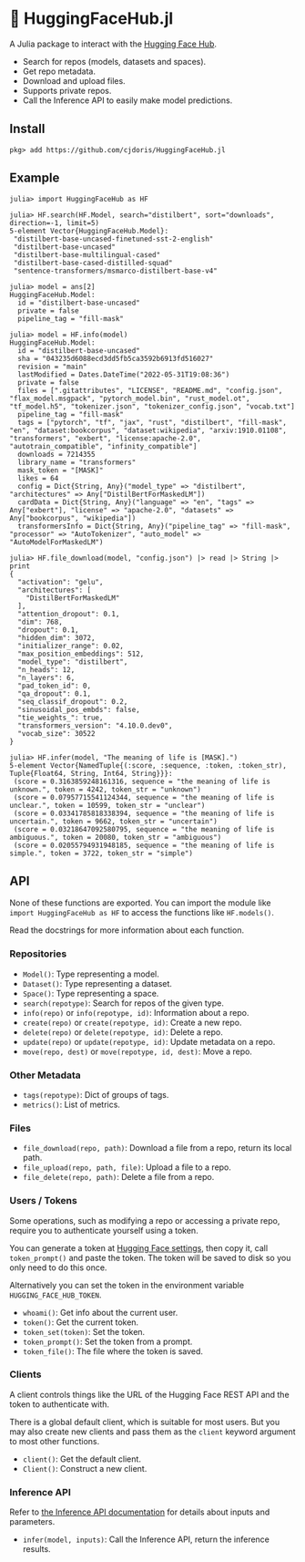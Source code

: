# 🤗 HuggingFaceHub.jl

A Julia package to interact with the [Hugging Face Hub](https://huggingface.co/).

- Search for repos (models, datasets and spaces).
- Get repo metadata.
- Download and upload files.
- Supports private repos.
- Call the Inference API to easily make model predictions.

## Install

```
pkg> add https://github.com/cjdoris/HuggingFaceHub.jl
```

## Example

```julia-repl
julia> import HuggingFaceHub as HF

julia> HF.search(HF.Model, search="distilbert", sort="downloads", direction=-1, limit=5)
5-element Vector{HuggingFaceHub.Model}:
 "distilbert-base-uncased-finetuned-sst-2-english"
 "distilbert-base-uncased"
 "distilbert-base-multilingual-cased"
 "distilbert-base-cased-distilled-squad"
 "sentence-transformers/msmarco-distilbert-base-v4"

julia> model = ans[2]
HuggingFaceHub.Model:
  id = "distilbert-base-uncased"
  private = false
  pipeline_tag = "fill-mask"

julia> model = HF.info(model)
HuggingFaceHub.Model:
  id = "distilbert-base-uncased"
  sha = "043235d6088ecd3dd5fb5ca3592b6913fd516027"
  revision = "main"
  lastModified = Dates.DateTime("2022-05-31T19:08:36")
  private = false
  files = [".gitattributes", "LICENSE", "README.md", "config.json", "flax_model.msgpack", "pytorch_model.bin", "rust_model.ot", "tf_model.h5", "tokenizer.json", "tokenizer_config.json", "vocab.txt"]
  pipeline_tag = "fill-mask"
  tags = ["pytorch", "tf", "jax", "rust", "distilbert", "fill-mask", "en", "dataset:bookcorpus", "dataset:wikipedia", "arxiv:1910.01108", "transformers", "exbert", "license:apache-2.0", "autotrain_compatible", "infinity_compatible"]
  downloads = 7214355
  library_name = "transformers"
  mask_token = "[MASK]"
  likes = 64
  config = Dict{String, Any}("model_type" => "distilbert", "architectures" => Any["DistilBertForMaskedLM"])
  cardData = Dict{String, Any}("language" => "en", "tags" => Any["exbert"], "license" => "apache-2.0", "datasets" => Any["bookcorpus", "wikipedia"])
  transformersInfo = Dict{String, Any}("pipeline_tag" => "fill-mask", "processor" => "AutoTokenizer", "auto_model" => "AutoModelForMaskedLM")

julia> HF.file_download(model, "config.json") |> read |> String |> print
{
  "activation": "gelu",
  "architectures": [
    "DistilBertForMaskedLM"
  ],
  "attention_dropout": 0.1,
  "dim": 768,
  "dropout": 0.1,
  "hidden_dim": 3072,
  "initializer_range": 0.02,
  "max_position_embeddings": 512,
  "model_type": "distilbert",
  "n_heads": 12,
  "n_layers": 6,
  "pad_token_id": 0,
  "qa_dropout": 0.1,
  "seq_classif_dropout": 0.2,
  "sinusoidal_pos_embds": false,
  "tie_weights_": true,
  "transformers_version": "4.10.0.dev0",
  "vocab_size": 30522
}

julia> HF.infer(model, "The meaning of life is [MASK].")
5-element Vector{NamedTuple{(:score, :sequence, :token, :token_str), Tuple{Float64, String, Int64, String}}}:
 (score = 0.3163859248161316, sequence = "the meaning of life is unknown.", token = 4242, token_str = "unknown")
 (score = 0.07957715541124344, sequence = "the meaning of life is unclear.", token = 10599, token_str = "unclear")
 (score = 0.03341785818338394, sequence = "the meaning of life is uncertain.", token = 9662, token_str = "uncertain")
 (score = 0.03218647092580795, sequence = "the meaning of life is ambiguous.", token = 20080, token_str = "ambiguous")
 (score = 0.02055794931948185, sequence = "the meaning of life is simple.", token = 3722, token_str = "simple")
```

## API

None of these functions are exported. You can import the module like
`import HuggingFaceHub as HF` to access the functions like `HF.models()`.

Read the docstrings for more information about each function.

### Repositories

- `Model()`: Type representing a model.
- `Dataset()`: Type representing a dataset.
- `Space()`: Type representing a space.
- `search(repotype)`: Search for repos of the given type.
- `info(repo)` or `info(repotype, id)`: Information about a repo.
- `create(repo)` or `create(repotype, id)`: Create a new repo.
- `delete(repo)` or `delete(repotype, id)`: Delete a repo.
- `update(repo)` or `update(repotype, id)`: Update metadata on a repo.
- `move(repo, dest)` or `move(repotype, id, dest)`: Move a repo.

### Other Metadata

- `tags(repotype)`: Dict of groups of tags.
- `metrics()`: List of metrics.

### Files

- `file_download(repo, path)`: Download a file from a repo, return its local path.
- `file_upload(repo, path, file)`: Upload a file to a repo.
- `file_delete(repo, path)`: Delete a file from a repo.

### Users / Tokens

Some operations, such as modifying a repo or accessing a private repo, require you to
authenticate yourself using a token.

You can generate a token at [Hugging Face settings](https://huggingface.co/settings/tokens),
then copy it, call `token_prompt()` and paste the token. The token will be saved to disk so
you only need to do this once.

Alternatively you can set the token in the environment variable `HUGGING_FACE_HUB_TOKEN`.

- `whoami()`: Get info about the current user.
- `token()`: Get the current token.
- `token_set(token)`: Set the token.
- `token_prompt()`: Set the token from a prompt.
- `token_file()`: The file where the token is saved.

### Clients

A client controls things like the URL of the Hugging Face REST API and the token to
authenticate with.

There is a global default client, which is suitable for most users. But you may also create
new clients and pass them as the `client` keyword argument to most other functions.

- `client()`: Get the default client.
- `Client()`: Construct a new client.

### Inference API

Refer to [the Inference API documentation](https://huggingface.co/docs/api-inference/detailed_parameters)
for details about inputs and parameters.

- `infer(model, inputs)`: Call the Inference API, return the inference results.
